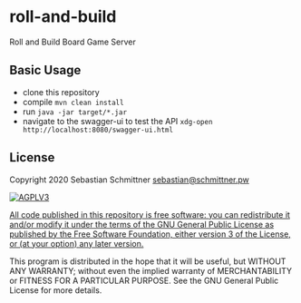 # roll-and-build
Roll and Build Board Game Server


## Basic Usage

- clone this repository
- compile
`mvn clean install`
- run
`java -jar target/*.jar`
- navigate to the swagger-ui to test the API `xdg-open http://localhost:8080/swagger-ui.html`


## License

Copyright 2020 Sebastian Schmittner <sebastian@schmittner.pw>

<a href="https://www.gnu.org/licenses/agpl-3.0.html">
<img alt="AGPLV3" style="border-width:0" src="https://www.gnu.org/graphics/agplv3-with-text-162x68.png" /><br />

All code published in this repository is free software: you can redistribute it and/or modify
it under the terms of the GNU General Public License as published by
the Free Software Foundation, either version 3 of the License, or
(at your option) any later version.
</a>

This program is distributed in the hope that it will be useful,
but WITHOUT ANY WARRANTY; without even the implied warranty of
MERCHANTABILITY or FITNESS FOR A PARTICULAR PURPOSE.  See the
GNU General Public License for more details.
